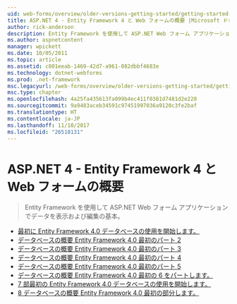 ```yaml
---
uid: web-forms/overview/older-versions-getting-started/getting-started-with-ef/index
title: ASP.NET 4 - Entity Framework 4 と Web フォームの概要 |Microsoft ドキュメント
author: rick-anderson
description: Entity Framework を使用して ASP.NET Web フォーム アプリケーションでデータを表示および編集の基本。
ms.author: aspnetcontent
manager: wpickett
ms.date: 10/05/2011
ms.topic: article
ms.assetid: c801eeab-1469-42d7-a961-082dbbf4683e
ms.technology: dotnet-webforms
ms.prod: .net-framework
msc.legacyurl: /web-forms/overview/older-versions-getting-started/getting-started-with-ef
msc.type: chapter
ms.openlocfilehash: 4a25fa435613fa099b4ec411f0381d7481d2e228
ms.sourcegitcommit: 9a9483aceb34591c97451997036a9120c3fe2baf
ms.translationtype: HT
ms.contentlocale: ja-JP
ms.lasthandoff: 11/10/2017
ms.locfileid: "26518131"
---
```

<a name="aspnet-4---getting-started-with-entity-framework-4-and-web-forms"></a>ASP.NET 4 - Entity Framework 4 と Web フォームの概要
====================
> Entity Framework を使用して ASP.NET Web フォーム アプリケーションでデータを表示および編集の基本。


- [最初に Entity Framework 4.0 データベースの使用を開始します。](the-entity-framework-and-aspnet-getting-started-part-1.md)
- [データベースの概要 Entity Framework 4.0 最初のパート 2](the-entity-framework-and-aspnet-getting-started-part-2.md)
- [データベースの概要 Entity Framework 4.0 最初のパート 3](the-entity-framework-and-aspnet-getting-started-part-3.md)
- [データベースの概要 Entity Framework 4.0 最初のパート 4](the-entity-framework-and-aspnet-getting-started-part-4.md)
- [データベースの概要 Entity Framework 4.0 最初のパート 5](the-entity-framework-and-aspnet-getting-started-part-5.md)
- [データベースの概要 Entity Framework 4.0 最初の 6 をパートします。](the-entity-framework-and-aspnet-getting-started-part-6.md)
- [7 部最初の Entity Framework 4.0 データベースの使用を開始します。](the-entity-framework-and-aspnet-getting-started-part-7.md)
- [8 データベースの概要 Entity Framework 4.0 最初の部分します。](the-entity-framework-and-aspnet-getting-started-part-8.md)
